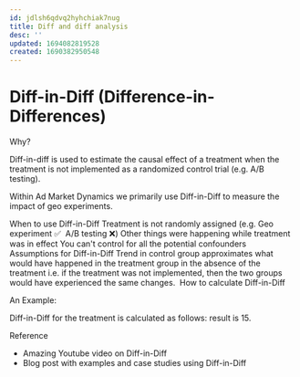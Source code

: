 ```yaml
---
id: jdlsh6qdvq2hyhchiak7nug
title: Diff and diff analysis
desc: ''
updated: 1694082819528
created: 1690382950548
---
```


# Diff-in-Diff (Difference-in-Differences)

Why?

Diff-in-diff is used to estimate the causal effect of a treatment when the treatment is not implemented as a randomized control trial (e.g. A/B testing).

Within Ad Market Dynamics we primarily use Diff-in-Diff to measure the impact of geo experiments.

When to use Diff-in-Diff
Treatment is not randomly assigned (e.g. Geo experiment ✅  A/B testing ❌)
Other things were happening while treatment was in effect
You can't control for all the potential confounders
Assumptions for Diff-in-Diff
Trend in control group approximates what would have happened in the treatment group in the absence of the treatment
i.e. if the treatment was not implemented, then the two groups would have experienced the same changes. 
How to calculate Diff-in-Diff




An Example:

Diff-in-Diff for the treatment is calculated as follows: result is 15. 

Reference
- Amazing Youtube video on Diff-in-Diff
- Blog post with examples and case studies using Diff-in-Diff





